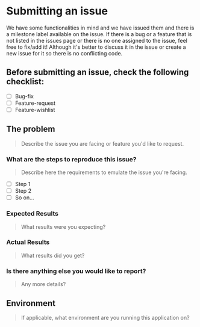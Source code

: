 # Submitting an issue
We have some functionalities in mind and we have issued them and there is a milestone label available on the issue. If there is a bug or a feature that is not listed in the issues page or there is no one assigned to the issue, feel free to fix/add it! Although it's better to discuss it in the issue or create a new issue for it so there is no conflicting code.
## Before submitting an issue, check the following checklist:
- [ ] Bug-fix
- [ ] Feature-request
- [ ] Feature-wishlist
## The problem
> Describe the issue you are facing or feature you'd like to request.
### What are the steps to reproduce this issue?
> Describe here the requirements to emulate the issue you're facing.
- [ ] Step 1
- [ ] Step 2
- [ ] So on...
### Expected Results
> What results were you expecting?
### Actual Results
> What results did you get?
### Is there anything else you would like to report?
> Any more details?
## Environment
> If applicable, what environment are you running this application on?
